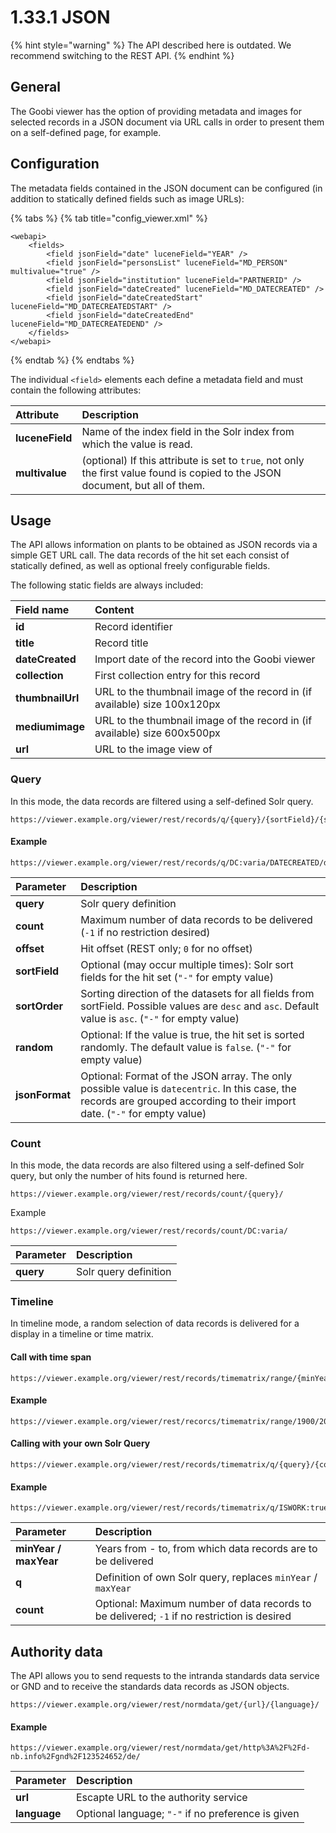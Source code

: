 # 1.33.1 JSON

{% hint style="warning" %}
The API described here is outdated. We recommend switching to the REST API.
{% endhint %}

## General

The Goobi viewer has the option of providing metadata and images for selected records in a JSON document via URL calls in order to present them on a self-defined page, for example. 

## Configuration

The metadata fields contained in the JSON document can be configured \(in addition to statically defined fields such as image URLs\):

{% tabs %}
{% tab title="config\_viewer.xml" %}
```markup
<webapi>
    <fields>
        <field jsonField="date" luceneField="YEAR" />
        <field jsonField="personsList" luceneField="MD_PERSON" multivalue="true" />
        <field jsonField="institution" luceneField="PARTNERID" />
        <field jsonField="dateCreated" luceneField="MD_DATECREATED" />
        <field jsonField="dateCreatedStart" luceneField="MD_DATECREATEDSTART" />
        <field jsonField="dateCreatedEnd" luceneField="MD_DATECREATEDEND" />
    </fields>
</webapi>
```
{% endtab %}
{% endtabs %}

The individual `<field>` elements each define a metadata field and must contain the following attributes:

| **Attribute** | Description |
| :--- | :--- |
| **luceneField** | Name of the index field in the Solr index from which the value is read. |
| **multivalue** | \(optional\) If this attribute is set to `true`, not only the first value found is copied to the JSON document, but all of them. |

## Usage

The API allows information on plants to be obtained as JSON records via a simple GET URL call. The data records of the hit set each consist of statically defined, as well as optional freely configurable fields. 

The following static fields are always included:

| **Field name**  | Content |
| :--- | :--- |
| **id** | Record identifier |
| **title**  | Record title |
| **dateCreated**  | Import date of the record into the Goobi viewer |
| **collection**  | First collection entry for this record |
| **thumbnailUrl**  | URL to the thumbnail image of the record in \(if available\) size 100x120px |
| **mediumimage**  | URL to the thumbnail image of the record in \(if available\) size 600x500px  |
| **url**  | URL to the image view of  |

### Query

In this mode, the data records are filtered using a self-defined Solr query.

```
https://viewer.example.org/viewer/rest/records/q/{query}/{sortField}/{sortOrder}/{jsonFormat}/{count}/{offset}/{randomize}/
```

#### Example

```text
https://viewer.example.org/viewer/rest/records/q/DC:varia/DATECREATED/desc/datecentric/100/false/
```

| **Parameter**  | Description |
| :--- | :--- |
| **query**  | Solr query definition |
| **count**  | Maximum number of data records to be delivered \(`-1` if no restriction desired\) |
| **offset** | Hit offset \(REST only; `0` for no offset\) |
| **sortField**  | Optional \(may occur multiple times\): Solr sort fields for the hit set \(`"-"` for empty value\) |
| **sortOrder**  | Sorting direction of the datasets for all fields from sortField. Possible values are `desc` and `asc`. Default value is `asc`. \(`"-"` for empty value\) |
| **random**  | Optional: If the value is true, the hit set is sorted randomly. The default value is `false`. \(`"-"` for empty value\) |
| **jsonFormat**  | Optional: Format of the JSON array. The only possible value is `datecentric`. In this case, the records are grouped according to their import date. \(`"-"` for empty value\) |

### Count

In this mode, the data records are also filtered using a self-defined Solr query, but only the number of hits found is returned here.

```text
https://viewer.example.org/viewer/rest/records/count/{query}/
```

‌Example

```text
https://viewer.example.org/viewer/rest/records/count/DC:varia/
```

| **Parameter** | Description |
| :--- | :--- |
| **query** | Solr query definition |

### Timeline

In timeline mode, a random selection of data records is delivered for a display in a timeline or time matrix.

#### Call with time span

```text
https://viewer.example.org/viewer/rest/records/timematrix/range/{minYear}/{maxYear}/{count}/
```

#### Example

```text
https://viewer.example.org/viewer/rest/recorcs/timematrix/range/1900/2000/100/
```

#### Calling with your own Solr Query

```text
https://viewer.example.org/viewer/rest/records/timematrix/q/{query}/{count}/
```

#### Example

```text
https://viewer.example.org/viewer/rest/records/timematrix/q/ISWORK:true/100/
```

| **Parameter**  | Description |
| :--- | :--- |
| **minYear / maxYear**  | Years from - to, from which data records are to be delivered |
| **q**  | Definition of own Solr query, replaces `minYear` / `maxYear`  |
| **count**  | Optional: Maximum number of data records to be delivered; `-1` if no restriction is desired |

## Authority data

The API allows you to send requests to the intranda standards data service or GND and to receive the standards data records as JSON objects.

```text
https://viewer.example.org/viewer/rest/normdata/get/{url}/{language}/
```

#### Example

```text
https://viewer.example.org/viewer/rest/normdata/get/http%3A%2F%2Fd-nb.info%2Fgnd%2F123524652/de/
```

| **Parameter**  | Description |
| :--- | :--- |
| **url**  | Escapte URL to the authority service |
| **language**  | Optional language; `"-"` if no preference is given |

